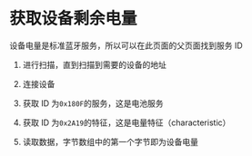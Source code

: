 # 获取设备剩余电量
<p id="qZX9piknZ7GBiPR6Y5oTo9">

设备电量是标准蓝牙服务，所以可以在此页面的父页面找到服务 ID

</p>

1. 进行扫描，直到扫描到需要的设备的地址

1. 连接设备

1. 获取 ID 为`0x180F`的服务，这是电池服务

1. 获取 ID 为`0x2A19`的特征，这是电量特征（characteristic）

1. 读取数据，字节数组中的第一个字节即为设备电量
